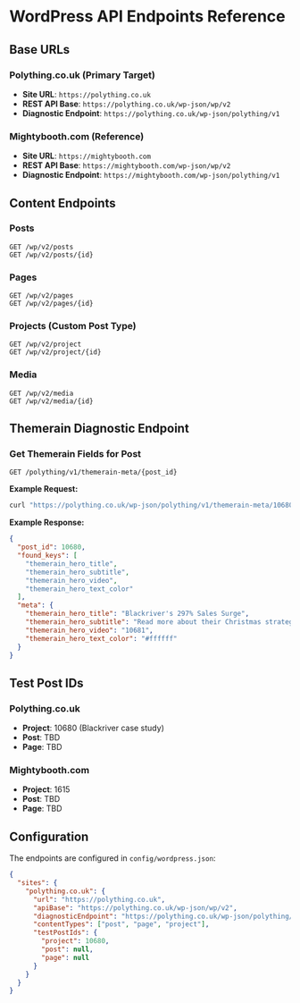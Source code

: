 # WordPress API Endpoints Reference

## Base URLs

### Polything.co.uk (Primary Target)

- **Site URL**: `https://polything.co.uk`
- **REST API Base**: `https://polything.co.uk/wp-json/wp/v2`
- **Diagnostic Endpoint**: `https://polything.co.uk/wp-json/polything/v1`

### Mightybooth.com (Reference)

- **Site URL**: `https://mightybooth.com`
- **REST API Base**: `https://mightybooth.com/wp-json/wp/v2`
- **Diagnostic Endpoint**: `https://mightybooth.com/wp-json/polything/v1`

## Content Endpoints

### Posts

```
GET /wp/v2/posts
GET /wp/v2/posts/{id}
```

### Pages

```
GET /wp/v2/pages
GET /wp/v2/pages/{id}
```

### Projects (Custom Post Type)

```
GET /wp/v2/project
GET /wp/v2/project/{id}
```

### Media

```
GET /wp/v2/media
GET /wp/v2/media/{id}
```

## Themerain Diagnostic Endpoint

### Get Themerain Fields for Post

```
GET /polything/v1/themerain-meta/{post_id}
```

**Example Request:**

```bash
curl "https://polything.co.uk/wp-json/polything/v1/themerain-meta/10680"
```

**Example Response:**

```json
{
  "post_id": 10680,
  "found_keys": [
    "themerain_hero_title",
    "themerain_hero_subtitle",
    "themerain_hero_video",
    "themerain_hero_text_color"
  ],
  "meta": {
    "themerain_hero_title": "Blackriver's 297% Sales Surge",
    "themerain_hero_subtitle": "Read more about their Christmas strategy success",
    "themerain_hero_video": "10681",
    "themerain_hero_text_color": "#ffffff"
  }
}
```

## Test Post IDs

### Polything.co.uk

- **Project**: 10680 (Blackriver case study)
- **Post**: TBD
- **Page**: TBD

### Mightybooth.com

- **Project**: 1615
- **Post**: TBD
- **Page**: TBD

## Configuration

The endpoints are configured in `config/wordpress.json`:

```json
{
  "sites": {
    "polything.co.uk": {
      "url": "https://polything.co.uk",
      "apiBase": "https://polything.co.uk/wp-json/wp/v2",
      "diagnosticEndpoint": "https://polything.co.uk/wp-json/polything/v1",
      "contentTypes": ["post", "page", "project"],
      "testPostIds": {
        "project": 10680,
        "post": null,
        "page": null
      }
    }
  }
}
```
